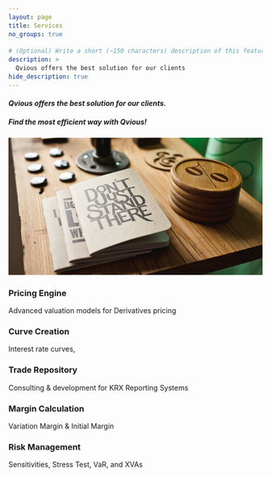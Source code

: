 ```yaml
---
layout: page
title: Services
no_groups: true

# (Optional) Write a short (~150 characters) description of this featured tag.
description: >
  Qvious offers the best solution for our clients
hide_description: true
--- 
```


#### *Qvious offers the best solution for our clients.*
##### *Find the most efficient way with Qvious!*

![Screenshot](../assets/img/2.jpg)

<dl>
<div class="text-center">
  <h3>Pricing Engine</h3>
  <p class="text-muted">Advanced valuation models for Derivatives pricing</p>
  <i class="fa fa-4x fa-calculator text-info"></i>

  <h3>Curve Creation</h3>
  <p class="text-muted">Interest rate curves,</p>
  <i class="fa fa-5x fa-line-chart text-info"></i>

  <h3>Trade Repository</h3>
  <p class="text-muted">Consulting & development for KRX Reporting Systems</p>    
  <i class="fa fa-4x fa-archive text-info" data-wow-delay="2s"></i>

  <h3>Margin Calculation</h3>
  <p class="text-muted">Variation Margin & Initial Margin</p>
  <i class="fa fa-5x fa-cubes text-info" data-wow-delay="3s"></i> 
  
  <h3>Risk Management</h3>
  <p class="text-muted">Sensitivities, Stress Test, VaR, and XVAs</p>
  <i class="fa fa-5x fa-bar-chart text-info" aria-hidden="true" data-wow-delay="4s"></i>
</div>
</dl>        